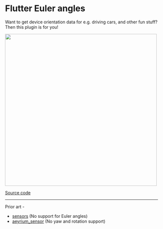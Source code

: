 # Flutter Euler angles

Want to get device orientation data for e.g. driving cars, and other fun stuff? Then this plugin is for you!

<image height=500 src='https://user-images.githubusercontent.com/19492893/78675527-d180dc00-7902-11ea-8fad-fd5327134d8c.gif'></image>

[Source code](example/main.dart)

---

Prior art -
- [sensors](https://github.com/flutter/plugins/tree/master/packages/sensors) (No support for Euler angles)
- [aeyrium_sensor](https://pub.dev/packages/aeyrium_sensor) (No yaw and rotation support)

